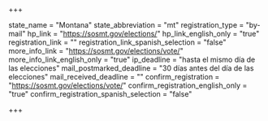 +++

state_name = "Montana"
state_abbreviation = "mt"
registration_type = "by-mail"
hp_link = "https://sosmt.gov/elections/"
hp_link_english_only = "true"
registration_link = ""
registration_link_spanish_selection = "false"
more_info_link = "https://sosmt.gov/elections/vote/"
more_info_link_english_only = "true"
ip_deadline = "hasta el mismo día de las elecciones"
mail_postmarked_deadline = "30 días antes del día de las elecciones"
mail_received_deadline = ""
confirm_registration = "https://sosmt.gov/elections/vote/"
confirm_registration_english_only = "true"
confirm_registration_spanish_selection = "false"

+++